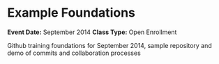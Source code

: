 # Example Foundations
**Event Date:** September 2014
**Class Type:** Open Enrollment

Github training foundations for September 2014, sample repository and demo of commits and collaboration processes
